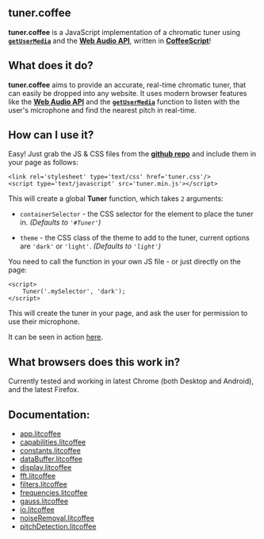 ## tuner.coffee

**tuner.coffee** is a JavaScript implementation of a chromatic tuner using [**`getUserMedia`**][gUM] and the [**Web Audio API**][WAAPI], written in [**CoffeeScript**][Coffee]!

## What does it do?

**tuner.coffee** aims to provide an accurate, real-time chromatic tuner, that can easily be dropped into any website. It uses modern browser features like the [**Web Audio API**][WAAPI] and the [**`getUserMedia`**][gUM] function to listen with the user's microphone and find the nearest pitch in real-time.

## How can I use it?

Easy! Just grab the JS & CSS files from the **[github repo][github]** and include them in your page as follows:

    <link rel='stylesheet' type='text/css' href='tuner.css'/>
    <script type='text/javascript' src='tuner.min.js'></script>

This will create a global **Tuner** function, which takes `2` arguments:

* `containerSelector` - the CSS selector for the element to place the tuner in. *(Defaults to `'#Tuner'`)*

* `theme` - the CSS class of the theme to add to the tuner, current options are `'dark'` or `'light'`. *(Defaults to `'light'`)*

You need to call the function in your own JS file - or just directly on the page:

    <script>
        Tuner('.mySelector', 'dark'); 
    </script>

This will create the tuner in your page, and ask the user for permission to use their microphone.

It can be seen in action [here][tuner].

## What browsers does this work in?

Currently tested and working in latest Chrome (both Desktop and Android), and the latest Firefox.

## Documentation:

* [app.litcoffee](http://phenomnomnominal.github.io/projects/tuner/docs/app)
* [capabilities.litcoffee](http://phenomnomnominal.github.io/projects/tuner/docs/capabilities.html)
* [constants.litcoffee](http://phenomnomnominal.github.io/projects/tuner/docs/constants.html)
* [dataBuffer.litcoffee](http://phenomnomnominal.github.io/projects/tuner/docs/dataBuffer.html)
* [display.litcoffee](http://phenomnomnominal.github.io/projects/tuner/docs/display.html)
* [fft.litcoffee](http://phenomnomnominal.github.io/projects/tuner/docs/fft.html)
* [filters.litcoffee](http://phenomnomnominal.github.io/projects/tuner/docs/filters.html)
* [frequencies.litcoffee](http://phenomnomnominal.github.io/projects/tuner/docs/frequencies.html)
* [gauss.litcoffee](http://phenomnomnominal.github.io/projects/tuner/docs/gauss.html)
* [io.litcoffee](http://phenomnomnominal.github.io/projects/tuner/docs/io.html)
* [noiseRemoval.litcoffee](http://phenomnomnominal.github.io/projects/tuner/docs/noiseRemoval.html)
* [pitchDetection.litcoffee](http://phenomnomnominal.github.io/projects/tuner/docs/pitchDetection.html)

[gUM]: https://developer.mozilla.org/en-US/docs/Web/API/Navigator.getUserMedia
[WAAPI]: https://dvcs.w3.org/hg/audio/raw-file/tip/webaudio/specification.html
[Coffee]: http://coffeescript.org
[Docco]: http://jashkenas.github.io/docco/
[docs]: http://phenomnomnominal.github.io/projects/tuner/docs/app
[github]: https://github.com/phenomnomnominal/tuner.coffee
[tuner]: http://phenomnomnominal.github.io/projects/tuner

